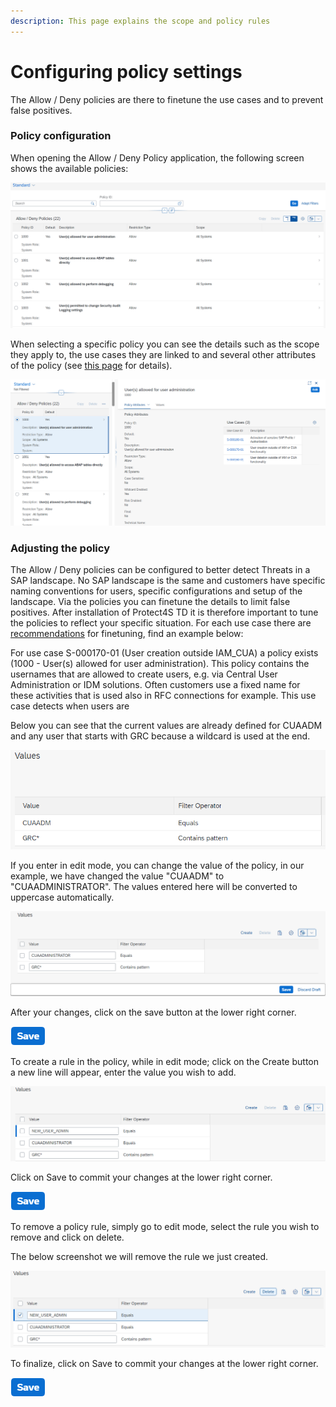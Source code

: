 ```yaml
---
description: This page explains the scope and policy rules
---
```


# Configuring policy settings

​The Allow / Deny policies are there to finetune the use cases and to prevent false positives.&#x20;

### Policy configuration

When opening the Allow / Deny Policy application, the following screen shows the available policies:

![Allow / Deny Polices list](<../../.gitbook/assets/image (31) (1).png>)

When selecting a specific policy you can see the details such as the scope they apply to, the use cases they are linked to and several other attributes of the policy (see [this page](./) for details).

![Policy details](<../../.gitbook/assets/image (71).png>)

### Adjusting the policy&#x20;

The Allow / Deny policies can be configured to better detect Threats in a SAP landscape. No SAP landscape is the same and customers have specific naming conventions for users, specific configurations and setup of the landscape. Via the policies you can finetune the details to limit false positives. After installation of Protect4S TD it is therefore important to tune the policies to reflect your specific situation. For each use case there are [recommendations](../recommendations/) for finetuning, find an example below:&#x20;

For use case S-000170-01 (User creation outside IAM\_CUA) a policy exists (1000 - User(s) allowed for user administration). This policy contains the usernames that are allowed to create users, e.g. via Central User Administration or IDM solutions. Often customers use a fixed name for these activities that is used also in RFC connections for example. This use case detects when users are&#x20;

Below you can see that the current values are already defined for CUAADM and any user that starts with GRC because a wildcard is used at the end.

![Policy values](<../../.gitbook/assets/image (63) (1) (1).png>)

If you enter in edit mode, you can change the value of the policy, in our example, we have changed the value "CUAADM" to "CUAADMINISTRATOR". The values entered here will be converted to uppercase automatically.

![Editing policy](<../../.gitbook/assets/image (61).png>)

After your changes, click on the save button at the lower right corner.

![](<../../.gitbook/assets/image (33).png>)

To create a rule in the policy, while in edit mode; click on the Create button a new line will appear, enter the value you wish to add.

![Adding a rule in a policy](<../../.gitbook/assets/image (19).png>)

Click on Save to commit your changes at the lower right corner.

![](<../../.gitbook/assets/image (33).png>)

To remove a policy rule, simply go to edit mode, select the rule you wish to remove and click on delete.

The below screenshot we will remove the rule we just created.

![Removing a rule](<../../.gitbook/assets/image (74).png>)

To finalize, click on Save to commit your changes at the lower right corner.

![](<../../.gitbook/assets/image (33).png>)

